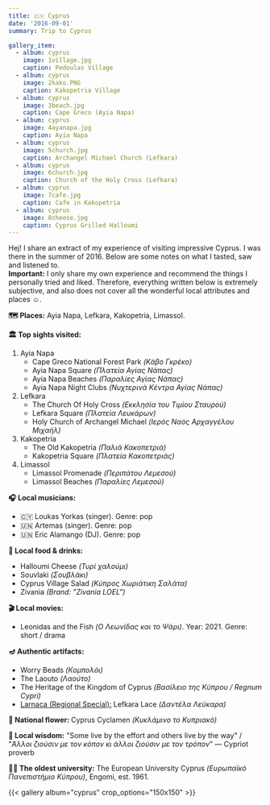 ```yaml
---
title: 🇨🇾 Cyprus
date: '2016-09-01'
summary: Trip to Cyprus

gallery_item:
  - album: cyprus
    image: 1village.jpg
    caption: Pedoulas Village
  - album: cyprus
    image: 2kako.PNG
    caption: Kakopetria Village
  - album: cyprus
    image: 3beach.jpg
    caption: Cape Greco (Ayia Napa)
  - album: cyprus
    image: 4ayanapa.jpg
    caption: Ayia Napa
  - album: cyprus
    image: 5church.jpg
    caption: Archangel Michael Church (Lefkara)
  - album: cyprus
    image: 6church.jpg
    caption: Church of the Holy Cross (Lefkara)
  - album: cyprus
    image: 7cafe.jpg
    caption: Cafe in Kakopetria
  - album: cyprus
    image: 8cheese.jpg
    caption: Cyprus Grilled Halloumi 
---
```

Hej! I share an extract of my experience of visiting impressive Cyprus. I was there in the summer of 2016. Below are some notes on what I tasted, saw and listened to.<br>
<b>Important:</b> I only share my own experience and recommend the things I personally tried and liked. Therefore, everything written below is extremely subjective, and also does not cover all the wonderful local attributes and places ☺️.

<b>🗺 Places:</b> Ayia Napa, Lefkara, Kakopetria, Limassol.<br>

<b>🏛 Top sights visited: </b>
1. Ayia Napa
    - Cape Greco National Forest Park <i>(Κάβο Γκρέκο)</i>
    - Ayia Napa Square <i>(Πλατεία Αγίας Νάπας)</i>
    - Ayia Napa Beaches <i>(Παραλίες Αγίας Νάπας)</i>
    - Ayia Napa Night Clubs <i>(Νυχτερινά Κέντρα Αγίας Νάπας)</i>
2. Lefkara
    - The Church Of Holy Cross <i>(Εκκλησία του Τιμίου Σταυρού)</i>
    - Lefkara Square <i>(Πλατεία Λευκάρων)</i>
    - Holy Church of Archangel Michael <i>(Ιερός Ναός Αρχαγγέλου Μιχαήλ)</i>
3. Kakopetria
    - The Old Kakopetria <i>(Παλιά Κακοπετριά)</i>
    - Kakopetria Square <i>(Πλατεία Κακοπετριάς)</i>
4. Limassol
    - Limassol Promenade <i>(Περιπάτου Λεμεσού)</i>
    - Limassol Beaches <i>(Παραλίες Λεμεσού)</i>


<b>🎧 Local musicians: </b>
- 🇨🇾 Loukas Yorkas (singer). Genre: pop
- 🇺🇳 Artemas (singer). Genre: pop
- 🇺🇳 Eric Alamango (DJ). Genre: pop


<b>🥘 Local food & drinks: </b>
- Halloumi Cheese <i>(Τυρί χαλούμι)</i>
- Souvlaki <i>(Σουβλάκι)</i>
- Cyprus Village Salad <i>(Κύπρος Χωριάτικη Σαλάτα)</i>
- Zivania <i>(Brand: "Zivania LOEL")</i>


<b>🎬 Local movies:</b>
-  Leonidas and the Fish <i>(Ο Λεωνίδας και το Ψάρι)</i>. Year: 2021. Genre: short / drama


<b>🪔 Authentic artifacts:</b>
- Worry Beads <i>(Кομπολόι)</i>
- The Laouto <i>(Λαούτο)</i>
- The Heritage of the Kingdom of Cyprus <i>(Βασίλειο της Κύπρου / Regnum Cypri)</i>
- <u> Larnaca (Regional Special):</u> Lefkara Lace <i>(Δαντέλα Λεύκαρα)</i>


<b>💐 National flower: </b> Cyprus Cyclamen <i>(Κυκλάμινο το Κυπριακό)</i>


<b>🦉 Local wisdom:</b> "Some live by the effort and others live by the way" / "<i>Άλλοι ζιούσιν με τον κόπον κι άλλοι ζιούσιν με τον τρόπον</i>" — Cypriot proverb


<b>👨‍🎓 The oldest university:</b> The European University Cyprus <i>(Ευρωπαϊκό Πανεπιστήμιο Κύπρου)</i>, Engomi, est. 1961.  


{{< gallery album="cyprus" crop_options="150x150" >}}
   

